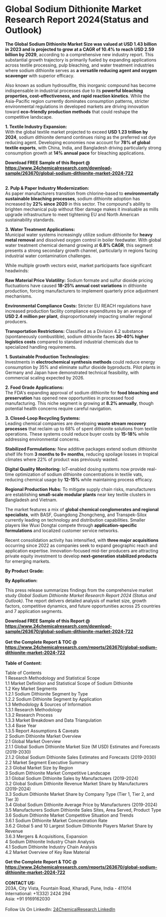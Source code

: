 <h1>Global Sodium Dithionite Market Research Report 2024(Status and Outlook)</h1><p><strong>The Global Sodium Dithionite Market Size was valued at USD 1.43 billion in 2023 and is projected to grow at a CAGR of 10.4% to reach USD 2.59 billion by 2029</strong>, according to a comprehensive new industry report. This substantial growth trajectory is primarily fueled by expanding applications across textile processing, pulp bleaching, and water treatment industries where sodium dithionite serves as <strong>a versatile reducing agent and oxygen scavenger</strong> with superior efficacy.</p><p>Also known as sodium hydrosulfite, this inorganic compound has become indispensable in industrial processes due to its <strong>powerful bleaching properties, cost-effectiveness, and rapid reaction kinetics</strong>. While the Asia-Pacific region currently dominates consumption patterns, stricter environmental regulations in developed markets are driving innovation toward <strong>eco-friendly production methods</strong> that could reshape the competitive landscape.</p><p><strong>1. Textile Industry Expansion:</strong><br>
With the global textile market projected to exceed <strong>USD 1.23 trillion by 2024</strong>, sodium dithionite demand continues rising as the preferred vat dye reducing agent. Developing economies now account for <strong>78% of global textile exports</strong>, with China, India, and Bangladesh driving particularly strong consumption growth at <strong>14% annual pace</strong> for bleaching applications.</p><div><b>Download FREE Sample of this Report @ 
            <a href="https://www.24chemicalresearch.com/download-sample/263670/global-sodium-dithionite-market-2024-722">
            https://www.24chemicalresearch.com/download-sample/263670/global-sodium-dithionite-market-2024-722</a></b></div><br><p><strong>2. Pulp &amp; Paper Industry Modernization:</strong><br>
As paper manufacturers transition from chlorine-based to <strong>environmentally sustainable bleaching processes</strong>, sodium dithionite adoption has increased by <strong>22% since 2020</strong> in this sector. The compound's ability to brighten mechanical pulp without fiber damage makes it invaluable as mills upgrade infrastructure to meet tightening EU and North American sustainability standards.</p><p><strong>3. Water Treatment Applications:</strong><br>
Municipal water systems increasingly utilize sodium dithionite for <strong>heavy metal removal</strong> and dissolved oxygen control in boiler feedwater. With global water treatment chemical demand growing at <strong>6.8% CAGR</strong>, this segment presents a strong secondary growth channel, particularly in regions facing industrial water contamination challenges.</p><p>While multiple growth vectors exist, market participants face significant headwinds:</p><p><strong>Raw Material Price Volatility:</strong> Sodium formate and sulfur dioxide pricing fluctuations have caused <strong>18-25% annual cost variations</strong> in dithionite production, forcing manufacturers to implement quarterly price adjustment mechanisms.</p><p><strong>Environmental Compliance Costs:</strong> Stricter EU REACH regulations have increased production facility compliance expenditures by an average of <strong>USD 2.4 million per plant</strong>, disproportionately impacting smaller regional producers.</p><p><strong>Transportation Restrictions:</strong> Classified as a Division 4.2 substance (spontaneously combustible), sodium dithionite faces <strong>30-40% higher logistics costs</strong> compared to standard industrial chemicals due to specialized handling requirements.</p><p><strong>1. Sustainable Production Technologies:</strong><br>
Investments in <strong>electrochemical synthesis methods</strong> could reduce energy consumption by 35% and eliminate sulfur dioxide byproducts. Pilot plants in Germany and Japan have demonstrated technical feasibility, with commercial scaling expected by 2026.</p><p><strong>2. Food Grade Applications:</strong><br>
The FDA's expanding approval of sodium dithionite for <strong>food bleaching and preservation</strong> has opened new opportunities in processed food manufacturing. This niche segment is growing at <strong>8.2% annually</strong>, though potential health concerns require careful navigation.</p><p><strong>3. Closed-Loop Recycling Systems:</strong><br>
Leading chemical companies are developing <strong>waste stream recovery processes</strong> that reclaim up to 68% of spent dithionite solutions from textile operations. These systems could reduce buyer costs by <strong>15-18%</strong> while addressing environmental concerns.</p><p><strong>Stabilized Formulations:</strong> New additive packages extend sodium dithionite shelf life from <strong>3 months to 9+ months</strong>, reducing spoilage losses in tropical climates where 22% of product was previously wasted.</p><p><strong>Digital Quality Monitoring:</strong> IoT-enabled dosing systems now provide real-time optimization of sodium dithionite concentrations in textile vats, reducing chemical usage by <strong>12-15%</strong> while maintaining process efficacy.</p><p><strong>Regional Production Hubs:</strong> To mitigate supply chain risks, manufacturers are establishing <strong>small-scale modular plants</strong> near key textile clusters in Bangladesh and Vietnam.</p><p>The market features a mix of <strong>global chemical conglomerates and regional specialists</strong>, with BASF, Guangdong Zhongcheng, and Transpek-Silox currently leading on technology and distribution capabilities. Smaller players like Wuxi Dongtai compete through <strong>application-specific formulations</strong> and localized customer service networks.</p><p>Recent consolidation activity has intensified, with <strong>three major acquisitions</strong> occurring since 2022 as companies seek to expand geographic reach and application expertise. Innovation-focused mid-tier producers are attracting private equity investment to develop <strong>next-generation stabilized products</strong> for emerging markets.</p><p><strong>By Product Grade:</strong></p><p><strong>By Application:</strong></p><p>This press release summarizes findings from the comprehensive market study <em>Global Sodium Dithionite Market Research Report 2024 (Status and Outlook)</em>. The report delivers detailed analysis of market size, growth factors, competitive dynamics, and future opportunities across 25 countries and 7 application segments.</p><div><b>Download FREE Sample of this Report @ 
            <a href="https://www.24chemicalresearch.com/download-sample/263670/global-sodium-dithionite-market-2024-722">
            https://www.24chemicalresearch.com/download-sample/263670/global-sodium-dithionite-market-2024-722</a></b></div><br><div><b>Get the Complete Report & TOC @ 
            <a href="https://www.24chemicalresearch.com/reports/263670/global-sodium-dithionite-market-2024-722">
            https://www.24chemicalresearch.com/reports/263670/global-sodium-dithionite-market-2024-722</a></b></div><br>
            <b>Table of Content:</b><p>Table of Contents<br />
1 Research Methodology and Statistical Scope<br />
1.1 Market Definition and Statistical Scope of Sodium Dithionite<br />
1.2 Key Market Segments<br />
1.2.1 Sodium Dithionite Segment by Type<br />
1.2.2 Sodium Dithionite Segment by Application<br />
1.3 Methodology & Sources of Information<br />
1.3.1 Research Methodology<br />
1.3.2 Research Process<br />
1.3.3 Market Breakdown and Data Triangulation<br />
1.3.4 Base Year<br />
1.3.5 Report Assumptions & Caveats<br />
2 Sodium Dithionite Market Overview<br />
2.1 Global Market Overview<br />
2.1.1 Global Sodium Dithionite Market Size (M USD) Estimates and Forecasts (2019-2030)<br />
2.1.2 Global Sodium Dithionite Sales Estimates and Forecasts (2019-2030)<br />
2.2 Market Segment Executive Summary<br />
2.3 Global Market Size by Region<br />
3 Sodium Dithionite Market Competitive Landscape<br />
3.1 Global Sodium Dithionite Sales by Manufacturers (2019-2024)<br />
3.2 Global Sodium Dithionite Revenue Market Share by Manufacturers (2019-2024)<br />
3.3 Sodium Dithionite Market Share by Company Type (Tier 1, Tier 2, and Tier 3)<br />
3.4 Global Sodium Dithionite Average Price by Manufacturers (2019-2024)<br />
3.5 Manufacturers Sodium Dithionite Sales Sites, Area Served, Product Type<br />
3.6 Sodium Dithionite Market Competitive Situation and Trends<br />
3.6.1 Sodium Dithionite Market Concentration Rate<br />
3.6.2 Global 5 and 10 Largest Sodium Dithionite Players Market Share by Revenue<br />
3.6.3 Mergers & Acquisitions, Expansion<br />
4 Sodium Dithionite Industry Chain Analysis<br />
4.1 Sodium Dithionite Industry Chain Analysis<br />
4.2 Market Overview of Key Raw Material</p><div><b>Get the Complete Report & TOC @ 
            <a href="https://www.24chemicalresearch.com/reports/263670/global-sodium-dithionite-market-2024-722">
            https://www.24chemicalresearch.com/reports/263670/global-sodium-dithionite-market-2024-722</a></b></div><br><b>CONTACT US:</b><br>
            203A, City Vista, Fountain Road, Kharadi, Pune, India - 411014<br>
            International: +1(332) 2424 294<br>
            Asia: +91 9169162030 <br><br>
            Follow Us On LinkedIn: <a href="https://www.linkedin.com/company/24chemicalresearch/">24ChemicalResearch LinkedIn</a>